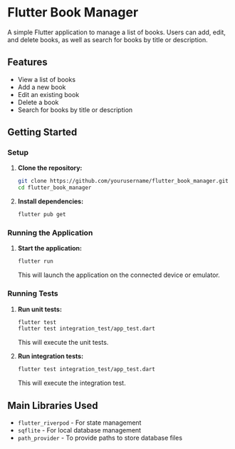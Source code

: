 # Flutter Book Manager

A simple Flutter application to manage a list of books. Users can add, edit, and delete books, as well as search for books by title or description.

## Features
- View a list of books
- Add a new book
- Edit an existing book
- Delete a book
- Search for books by title or description

## Getting Started

### Setup

1. **Clone the repository:**
   ```bash
   git clone https://github.com/yourusername/flutter_book_manager.git
   cd flutter_book_manager
   ```

2. **Install dependencies:**
   ```bash
   flutter pub get
   ```

### Running the Application

1. **Start the application:**

   ```bash
   flutter run
   ```

   This will launch the application on the connected device or emulator.

### Running Tests

1. **Run unit tests:**

   ```zsh
   flutter test
   flutter test integration_test/app_test.dart
   ```

   This will execute the unit tests.

2. **Run integration tests:**

   ```zsh
   flutter test integration_test/app_test.dart
   ```

   This will execute the integration test.

## Main Libraries Used

- `flutter_riverpod` - For state management
- `sqflite` - For local database management
- `path_provider` - To provide paths to store database files